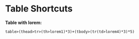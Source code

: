 # Table Shortcuts #

**Table with lorem:**

```
table>(thead>tr>(th>lorem1)*3)+(tbody>(tr(td>lorem4)*3)*5)
```
